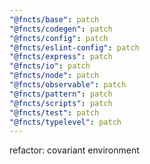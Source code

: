 ```yaml
---
"@fncts/base": patch
"@fncts/codegen": patch
"@fncts/config": patch
"@fncts/eslint-config": patch
"@fncts/express": patch
"@fncts/io": patch
"@fncts/node": patch
"@fncts/observable": patch
"@fncts/pattern": patch
"@fncts/scripts": patch
"@fncts/test": patch
"@fncts/typelevel": patch
---
```


refactor: covariant environment
